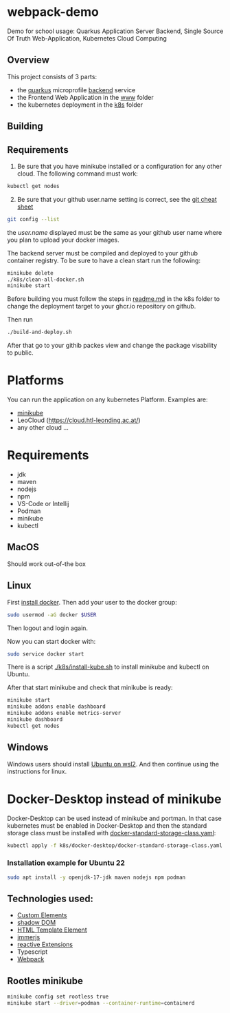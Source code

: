 # webpack-demo
Demo for school usage: Quarkus Application Server Backend, Single Source Of Truth Web-Application, Kubernetes Cloud Computing

## Overview

This project consists of 3 parts:

- the [quarkus](https://quarkus.io/) microprofile [backend](./backend/) service
- the Frontend Web Application in the [www](./frontend/www/) folder
- the kubernetes deployment in the [k8s](./k8s/) folder

## Building

## Requirements

1. Be sure that you have minikube installed or a configuration for any other cloud. 
The following command must work:
```bash
kubectl get nodes
```
2. Be sure that your github user.name setting is correct, see the [git cheat sheet](https://education.github.com/git-cheat-sheet-education.pdf)

```bash
git config --list
```
the *user.name* displayed must be the same as your github user name where you plan to upload your docker images.

The backend server must be compiled and deployed to your github container registry. 
To be sure to have a clean start run the following:
```bash
minikube delete
./k8s/clean-all-docker.sh
minikube start
```

Before building you must follow the steps in [readme.md](./k8s/readme.md) in the k8s folder to change the deployment target to your ghcr.io repository on github.

Then run
```bash
./build-and-deploy.sh
```

After that go to your githib packes view and change the package visability to public.

# Platforms
You can run the application on any kubernetes Platform. 
Examples are:
- [minikube](https://minikube.sigs.k8s.io/docs/)
- LeoCloud (https://cloud.htl-leonding.ac.at/)
- any other cloud ...

# Requirements
- jdk
- maven
- nodejs
- npm
- VS-Code or Intellij
- Podman
- minikube
- kubectl

## MacOS
Should work out-of-the box

## Linux
First [install docker](https://docs.docker.com/engine/install/ubuntu/).
Then add your user to the docker group:
~~~bash
sudo usermod -aG docker $USER
~~~
Then logout and login again.

Now you can start docker with:
~~~bash
sudo service docker start
~~~
There is a script [./k8s/install-kube.sh](./k8s/install-kube.sh) to install minikube and kubectl on Ubuntu.

After that start minikube and check that minikube is ready:
~~~bash
minikube start
minikube addons enable dashboard
minikube addons enable metrics-server
minikube dashboard
kubectl get nodes
~~~

## Windows
Windows users should install [Ubuntu on wsl2](https://ubuntu.com/tutorials/install-ubuntu-on-wsl2-on-windows-10#1-overview).
And then continue using the instructions for linux.



# Docker-Desktop instead of minikube
Docker-Desktop can be used instead of minikube and portman. In that case kubernetes must be enabled in Docker-Desktop and then the standard storage class must be installed with [docker-standard-storage-class.yaml](./k8s/docker-desktop/docker-standard-storage-class.yaml):  

~~~bash
kubectl apply -f k8s/docker-desktop/docker-standard-storage-class.yaml
~~~

### Installation example for Ubuntu 22
~~~bash
sudo apt install -y openjdk-17-jdk maven nodejs npm podman
~~~

## Technologies used:
- [Custom Elements](https://developer.mozilla.org/en-US/docs/Web/API/Web_components/Using_custom_elements)
- [shadow DOM](https://developer.mozilla.org/en-US/docs/Web/API/Web_components/Using_shadow_DOM)
- [HTML Template Element](https://developer.mozilla.org/en-US/docs/Web/HTML/Element/template)
- [immerjs](https://immerjs.github.io/immer/)
- [reactive Extensions](https://rxjs.dev/)
- Typescript
- [Webpack](https://webpack.js.org/)

## Rootles minikube

```bash
minikube config set rootless true
minikube start --driver=podman --container-runtime=containerd
```

